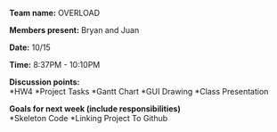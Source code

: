 **Team name:** OVERLOAD

**Members present:** Bryan and Juan

**Date:** 10/15

**Time:** 8:37PM - 10:10PM

**Discussion points:** <br/>
*HW4
*Project Tasks
*Gantt Chart
*GUI Drawing
*Class Presentation

**Goals for next week (include responsibilities)** <br/>
*Skeleton Code
*Linking Project To Github
